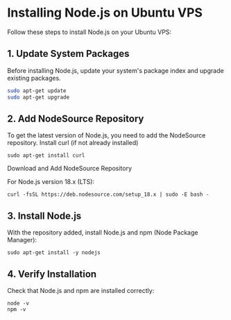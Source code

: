 # Installing Node.js on Ubuntu VPS

Follow these steps to install Node.js on your Ubuntu VPS:

## 1. Update System Packages

Before installing Node.js, update your system's package index and upgrade existing packages.

```bash
sudo apt-get update
sudo apt-get upgrade
```

## 2. Add NodeSource Repository

To get the latest version of Node.js, you need to add the NodeSource repository.
Install curl (if not already installed)
```
sudo apt-get install curl
```
Download and Add NodeSource Repository

For Node.js version 18.x (LTS):
```
curl -fsSL https://deb.nodesource.com/setup_18.x | sudo -E bash -
```
## 3. Install Node.js

With the repository added, install Node.js and npm (Node Package Manager):
```
sudo apt-get install -y nodejs
```
## 4. Verify Installation
Check that Node.js and npm are installed correctly:
```
node -v
npm -v
```
